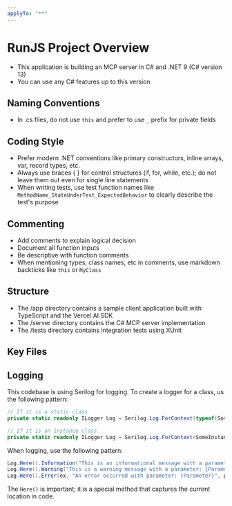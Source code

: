 ```yaml
---
applyTo: "**"
---
```

# RunJS Project Overview
- This application is building an MCP server in C# and .NET 9 (C# version 13)
- You can use any C# features up to this version

## Naming Conventions
- In .cs files, do not use `this` and prefer to use `_` prefix for private fields

## Coding Style
- Prefer modern .NET conventions like primary constructors, inline arrays, var, record types, etc.
- Always use braces { } for control structures (if, for, while, etc.); do not leave them out even for single line statements
- When writing tests, use test function names like `MethodName_StateUnderTest_ExpectedBehavior` to clearly describe the test's purpose

## Commenting
- Add comments to explain logical decision
- Document all function inputs
- Be descriptive with function comments
- When mentioning types, class names, etc in comments, use markdown backticks like `this` or `MyClass`

## Structure
- The /app directory contains a sample client application built with TypeScript and the Vercel AI SDK
- The /server directory contains the C# MCP server implementation
- The /tests directory contains integration tests using XUnit

## Key Files

## Logging
This codebase is using Serilog for logging.  To create a logger for a class, us the following pattern:

```csharp
// If it is a static class
private static readonly ILogger Log = Serilog.Log.ForContext(typeof(SomeStaticClass));

// If it is an instance class
private static readonly ILogger Log = Serilog.Log.ForContext<SomeInstanceClass>();
```

When logging, use the following pattern:

```csharp
Log.Here().Information("This is an informational message with a parameter: {Parameter}", parameterValue);
Log.Here().Warning("This is a warning message with a parameter: {Parameter}", parameterValue);
Log.Here().Error(ex, "An error occurred with parameter: {Parameter}", parameterValue);
```

The `Here()` is important; it is a special method that captures the current location in code.

